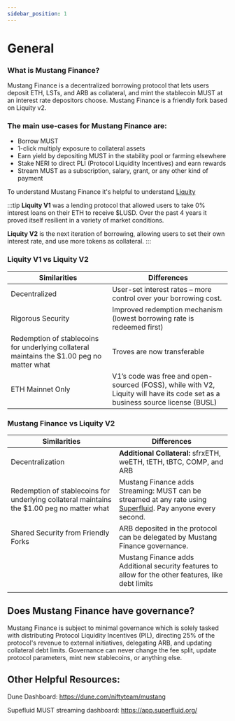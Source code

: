 ```yaml
---
sidebar_position: 1
---
```



# General

### What is Mustang Finance?
Mustang Finance is a decentralized borrowing protocol that lets users deposit ETH, LSTs, and ARB as collateral, and mint the stablecoin MUST at an interest rate depositors choose. Mustang Finance is a friendly fork based on Liquity v2.

### The main use-cases for Mustang Finance are:

- Borrow MUST
- 1-click multiply exposure to collateral assets
- Earn yield by depositing MUST in the stability pool or farming elsewhere
- Stake NERI to direct PLI (Protocol Liquidity Incentives) and earn rewards
- Stream MUST as a subscription, salary, grant, or any other kind of payment

To understand Mustang Finance it's helpful to understand [Liquity](https://www.liquity.org) 


:::tip
**Liquity V1** was a lending protocol that allowed users to take 0% interest loans on their ETH to receive $LUSD. Over the past 4 years it proved itself resilient in a variety of market conditions.

**Liquity V2** is the next iteration of borrowing, allowing users to set their own interest rate, and use more tokens as collateral.
:::


### Liquity V1 vs Liquity V2
| Similarities | Differences  |
|--|--|
|Decentralized  |  User-set interest rates – more control over your borrowing cost. |
|Rigorous Security|Improved redemption mechanism (lowest borrowing rate is redeemed first)|
|Redemption of stablecoins for underlying collateral maintains the $1.00 peg no matter what| Troves are now transferable|
|ETH Mainnet Only|V1’s code was free and open-sourced (FOSS), while with V2, Liquity will have its code set as a business source license (BUSL)|

### Mustang Finance vs Liquity V2
| Similarities | Differences  |
|--|--|
|Decentralization| **Additional Collateral:** sfrxETH, weETH, tETH, tBTC, COMP, and ARB|
|Redemption of stablecoins for underlying collateral maintains the $1.00 peg no matter what| Mustang Finance adds Streaming: MUST can be streamed at any rate using  [Superfluid](https://www.superfluid.finance/). Pay anyone every second.|
|Shared Security from Friendly Forks |ARB deposited in the protocol can be delegated by Mustang Finance governance.|
||Mustang Finance adds Additional security features to allow for the other features, like debt limits|
|||\

## Does Mustang Finance have governance?
Mustang Finance is subject to minimal governance which is solely tasked with distributing Protocol Liquidity Incentives (PIL), directing 25% of the protocol's revenue to external initiatives, delegating ARB, and updating collateral debt limits. Governance can never change the fee split, update protocol parameters, mint new stablecoins, or anything else.


## Other Helpful Resources:

Dune Dashboard: https://dune.com/niftyteam/mustang

Supefluid MUST streaming dashboard: https://app.superfluid.org/


